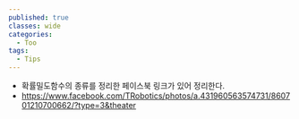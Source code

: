 ```yaml
---
published: true
classes: wide
categories:
  - Too
tags:
  - Tips
---
```


- 확률밀도함수의 종류를 정리한 페이스북 링크가 있어 정리한다.
- https://www.facebook.com/TRobotics/photos/a.431960563574731/860701210700662/?type=3&theater
